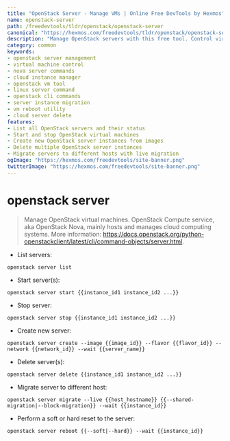 ```yaml
---
title: "OpenStack Server - Manage VMs | Online Free DevTools by Hexmos"
name: openstack-server
path: /freedevtools/tldr/openstack/openstack-server
canonical: "https://hexmos.com/freedevtools/tldr/openstack/openstack-server/"
description: "Manage OpenStack servers with this free tool. Control virtual machines, start/stop instances, and migrate servers easily. Free online tool, no registration required."
category: common
keywords:
- openstack server management
- virtual machine control
- nova server commands
- cloud instance manager
- openstack vm tool
- linux server command
- openstack cli commands
- server instance migration
- vm reboot utility
- cloud server delete
features:
- List all OpenStack servers and their status
- Start and stop OpenStack virtual machines
- Create new OpenStack server instances from images
- Delete multiple OpenStack server instances
- Migrate servers to different hosts with live migration
ogImage: "https://hexmos.com/freedevtools/site-banner.png"
twitterImage: "https://hexmos.com/freedevtools/site-banner.png"
---
```


# openstack server

> Manage OpenStack virtual machines.
> OpenStack Compute service, aka OpenStack Nova, mainly hosts and manages cloud computing systems.
> More information: <https://docs.openstack.org/python-openstackclient/latest/cli/command-objects/server.html>.

- List servers:

`openstack server list`

- Start server(s):

`openstack server start {{instance_id1 instance_id2 ...}}`

- Stop server:

`openstack server stop {{instance_id1 instance_id2 ...}}`

- Create new server:

`openstack server create --image {{image_id}} --flavor {{flavor_id}} --network {{network_id}} --wait {{server_name}}`

- Delete server(s):

`openstack server delete {{instance_id1 instance_id2 ...}}`

- Migrate server to different host:

`openstack server migrate --live {{host_hostname}} {{--shared-migration|--block-migration}} --wait {{instance_id}}`

- Perform a soft or hard reset to the server:

`openstack server reboot {{--soft|--hard}} --wait {{instance_id}}`
